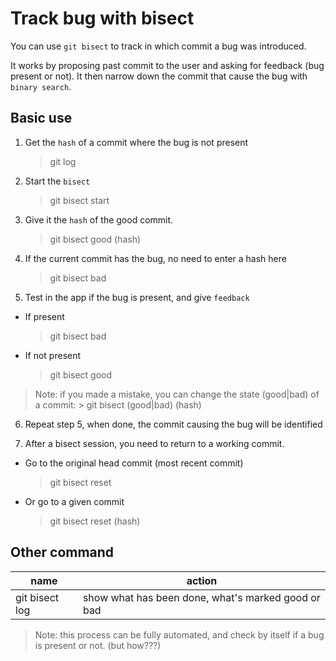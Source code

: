 # Track bug with bisect

You can use `git bisect` to track in which commit a bug was introduced.

It works by proposing past commit to the user and asking for feedback (bug present or not).
It then narrow down the commit that cause the bug with `binary search`.

## Basic use

1. Get the `hash` of a commit where the bug is not present
    > git log

2. Start the `bisect`
    > git bisect start

3. Give it the `hash` of the good commit.
    > git bisect good (hash)

4. If the current commit has the bug, no need to enter a hash here
    > git bisect bad <optional hash>

5. Test in the app if the bug is present, and give `feedback`
- If present
    > git bisect bad
- If not present
    > git bisect good
     
>Note: if you made a mistake, you can change the state (good|bad) of a commit:
    > git bisect (good|bad) (hash)

6. Repeat step 5, when done, the commit causing the bug will be identified

7. After a bisect session, you need to return to a working commit.
- Go to the original head commit (most recent commit)
    > git bisect reset
- Or go to a given commit
    > git bisect reset (hash)

## Other command

| name           | action                                             |
|----------------|----------------------------------------------------|
| git bisect log | show what has been done, what's marked good or bad |

> Note: this process can be fully automated, and check by itself if a bug is present or not. (but how???) 
